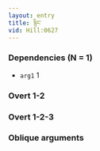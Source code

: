 ```yaml
---
layout: entry
title: རྙིང་
vid: Hill:0627
---
```

### Dependencies (N = 1)
* `arg1` 1


### Overt 1-2


### Overt 1-2-3


### Oblique arguments

